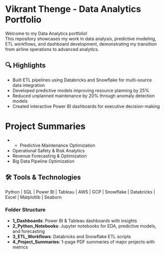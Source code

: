 # Vikrant Thenge - Data Analytics Portfolio

Welcome to my Data Analytics portfolio!  
This repository showcases my work in data analysis, predictive modeling, ETL workflows, and dashboard development, demonstrating my transition from airline operations to advanced analytics.

## 🔍 Highlights
- Built ETL pipelines using Databricks and Snowflake for multi-source data integration
- Developed predictive models improving resource planning by 25%
- Reduced unplanned maintenance by 20% through anomaly detection models
- Created interactive Power BI dashboards for executive decision-making

# Project Summaries
- - Predictive Maintenance Optimization
- Operational Safety & Risk Analytics
- Revenue Forecasting & Optimization
- Big Data Pipeline Optimization

## 🛠 Tools & Technologies
Python | SQL | Power BI | Tableau | AWS | GCP | Snowflake | Databricks | Excel | Matplotlib | Seaborn

### Folder Structure
- **1_Dashboards**: Power BI & Tableau dashboards with insights
- **2_Python_Notebooks**: Jupyter notebooks for EDA, predictive models, and forecasting
- **3_ETL_Workflows**: Databricks and Snowflake ETL scripts
- **4_Project_Summaries**: 1-page PDF summaries of major projects with metrics
